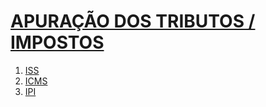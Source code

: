 # [APURAÇÃO DOS TRIBUTOS / IMPOSTOS](https://pt.wikipedia.org/wiki/Imposto)

 1. [ISS](./iss.html)
 2. [ICMS](./icms.html)
 3. [IPI](./ipi.html)

